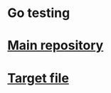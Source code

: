 # Go testing
# [Main repository](https://github.com/G4linov/Go-self-education)
# [Target file](https://github.com/G4linov/Go-testing/blob/main/internal/pkg/util/util_test.go)